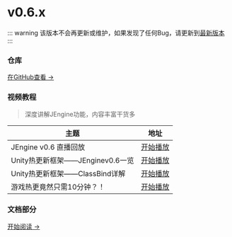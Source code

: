 # v0.6.x

::: warning
该版本不会再更新或维护，如果发现了任何Bug，请更新到[最新版本](/documents/)
:::



### 仓库

[在GitHub查看 →](https://github.com/JasonXuDeveloper/JEngine/tree/0.6.x)






### 视频教程

> 深度讲解JEngine功能，内容丰富干货多


| 主题                               | 地址                                                    |
| ---------------------------------- | ------------------------------------------------------- |
| JEngine v0.6 直播回放              | [开始播放](https://www.bilibili.com/video/BV1My4y1B7FL) |
| Unity热更新框架——JEnginev0.6一览   | [开始播放](https://www.bilibili.com/video/BV1Yv411j7wS) |
| Unity热更新框架——ClassBind详解     | [开始播放](https://www.bilibili.com/video/BV1ko4y1Q7rB) |
| 游戏热更竟然只需10分钟？！         | [开始播放](https://www.bilibili.com/video/BV17f4y1W7PM) |



### 文档部分
[开始阅读 →](./startup.md)